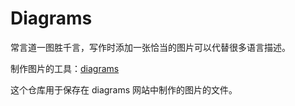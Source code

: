 # Diagrams
常言道一图胜千言，写作时添加一张恰当的图片可以代替很多语言描述。

制作图片的工具：[diagrams](https://app.diagrams.net/)

这个仓库用于保存在 diagrams 网站中制作的图片的文件。
